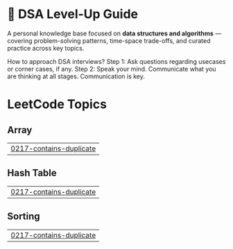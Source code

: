 # 🧠 DSA Level-Up Guide

A personal knowledge base focused on **data structures and algorithms** — covering problem-solving patterns, time-space trade-offs, and curated practice across key topics.

How to approach DSA interviews?
Step 1: Ask questions regarding usecases or corner cases, if any.
Step 2: Speak your mind. Communicate what you are thinking at all stages. Communication is key.

<!---LeetCode Topics Start-->
# LeetCode Topics
## Array
|  |
| ------- |
| [0217-contains-duplicate](https://github.com/abhinav-nayak/level-up-guide/tree/master/0217-contains-duplicate) |
## Hash Table
|  |
| ------- |
| [0217-contains-duplicate](https://github.com/abhinav-nayak/level-up-guide/tree/master/0217-contains-duplicate) |
## Sorting
|  |
| ------- |
| [0217-contains-duplicate](https://github.com/abhinav-nayak/level-up-guide/tree/master/0217-contains-duplicate) |
<!---LeetCode Topics End-->